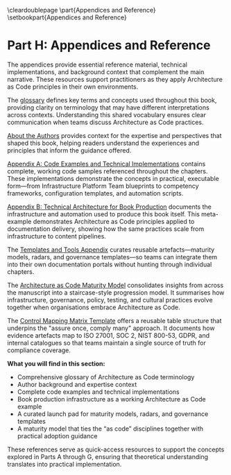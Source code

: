 \cleardoublepage
\part{Appendices and Reference}
\setbookpart{Appendices and Reference}

# Part H: Appendices and Reference

The appendices provide essential reference material, technical implementations, and background context that complement the main narrative. These resources support practitioners as they apply Architecture as Code principles in their own environments.

The [glossary](28_glossary.md) defines key terms and concepts used throughout this book, providing clarity on terminology that may have different interpretations across contexts. Understanding this shared vocabulary ensures clear communication when teams discuss Architecture as Code practices.

[About the Authors](29_about_the_authors.md) provides context for the expertise and perspectives that shaped this book, helping readers understand the experiences and principles that inform the guidance offered.

[Appendix A: Code Examples and Technical Implementations](30_appendix_code_examples.md) contains complete, working code samples referenced throughout the chapters. These implementations demonstrate the concepts in practical, executable form—from Infrastructure Platform Team blueprints to competency frameworks, configuration templates, and automation scripts.

[Appendix B: Technical Architecture for Book Production](appendix_b_technical_architecture.md) documents the infrastructure and automation used to produce this book itself. This meta-example demonstrates Architecture as Code principles applied to documentation delivery, showing how the same practices scale from infrastructure to content pipelines.

The [Templates and Tools Appendix](appendix_templates_and_tools.md) curates reusable artefacts—maturity models, radars, and governance templates—so teams can integrate them into their own documentation portals without hunting through individual chapters.

The [Architecture as Code Maturity Model](architecture_as_code_maturity_model.md) consolidates insights from across the manuscript into a staircase-style progression model. It summarises how infrastructure, governance, policy, testing, and cultural practices evolve together when organisations embrace Architecture as Code.

The [Control Mapping Matrix Template](appendix_f_control_mapping_matrix_template.md) offers a reusable table structure that underpins the "assure once, comply many" approach. It documents how evidence artefacts map to ISO 27001, SOC 2, NIST 800-53, GDPR, and internal catalogues so that teams maintain a single source of truth for compliance coverage.

**What you will find in this section:**

- Comprehensive glossary of Architecture as Code terminology
- Author background and expertise context
- Complete code examples and technical implementations
- Book production infrastructure as a working Architecture as Code example
- A curated launch pad for maturity models, radars, and governance templates
- A maturity model that ties the “as code” disciplines together with practical adoption guidance

These references serve as quick-access resources to support the concepts explored in Parts A through G, ensuring that theoretical understanding translates into practical implementation.
